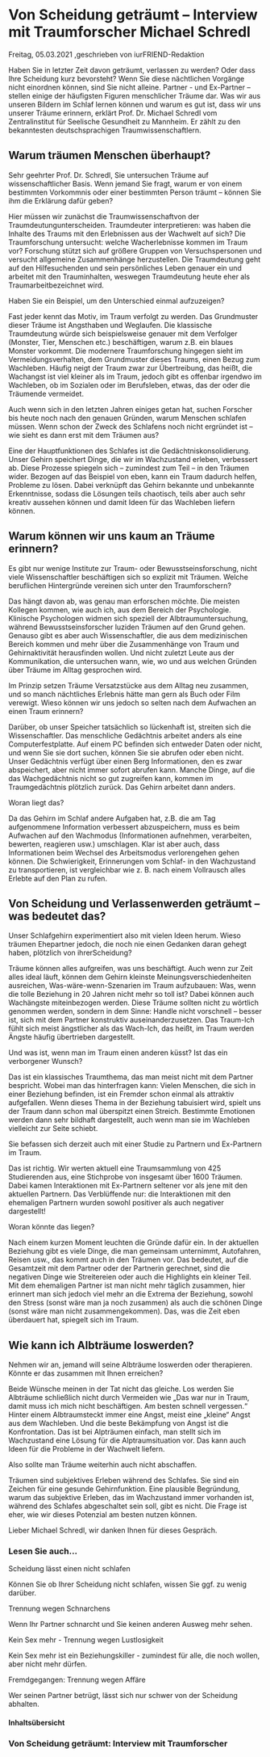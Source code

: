 # Von Scheidung geträumt – Interview mit Traumforscher Michael Schredl

Freitag, 05.03.2021 ,geschrieben von iurFRIEND-Redaktion

Haben Sie in letzter Zeit davon geträumt, verlassen zu werden? Oder dass Ihre Scheidung kurz bevorsteht? Wenn Sie diese nächtlichen Vorgänge nicht einordnen können, sind Sie nicht alleine. Partner - und Ex-Partner – stellen einige der häufigsten Figuren menschlicher Träume dar. Was wir aus unseren Bildern im Schlaf lernen können und warum es gut ist, dass wir uns unserer Träume erinnern, erklärt Prof. Dr. Michael Schredl vom Zentralinstitut für Seelische Gesundheit zu Mannheim. Er zählt zu den bekanntesten deutschsprachigen Traumwissenschaftlern.

## Warum träumen Menschen überhaupt?

Sehr geehrter Prof. Dr. Schredl, Sie untersuchen Träume auf wissenschaftlicher Basis. Wenn jemand Sie fragt, warum er von einem bestimmten Vorkommnis oder einer bestimmten Person träumt – können Sie ihm die Erklärung dafür geben?

Hier müssen wir zunächst die Traumwissenschaftvon der Traumdeutungunterscheiden. Traumdeuter interpretieren: was haben die Inhalte des Traums mit den Erlebnissen aus der Wachwelt auf sich? Die Traumforschung untersucht: welche Wacherlebnisse kommen im Traum vor? Forschung stützt sich auf größere Gruppen von Versuchspersonen und versucht allgemeine Zusammenhänge herzustellen. Die Traumdeutung geht auf den Hilfesuchenden und sein persönliches Leben genauer ein und arbeitet mit den Trauminhalten, weswegen Traumdeutung heute eher als Traumarbeitbezeichnet wird.

Haben Sie ein Beispiel, um den Unterschied einmal aufzuzeigen?

Fast jeder kennt das Motiv, im Traum verfolgt zu werden. Das Grundmuster dieser Träume ist Angsthaben und Weglaufen. Die klassische Traumdeutung würde sich beispielsweise genauer mit dem Verfolger (Monster, Tier, Menschen etc.) beschäftigen, warum z.B. ein blaues Monster vorkommt. Die modernere Traumforschung hingegen sieht im Vermeidungsverhalten, dem Grundmuster dieses Traums, einen Bezug zum Wachleben. Häufig neigt der Traum zwar zur Übertreibung, das heißt, die Wachangst ist viel kleiner als im Traum, jedoch gibt es offenbar irgendwo im Wachleben, ob im Sozialen oder im Berufsleben, etwas, das der oder die Träumende vermeidet.

Auch wenn sich in den letzten Jahren einiges getan hat, suchen Forscher bis heute noch nach den genauen Gründen, warum Menschen schlafen müssen. Wenn schon der Zweck des Schlafens noch nicht ergründet ist – wie sieht es dann erst mit dem Träumen aus?

Eine der Hauptfunktionen des Schlafes ist die Gedächtniskonsolidierung. Unser Gehirn speichert Dinge, die wir im Wachzustand erleben, verbessert ab. Diese Prozesse spiegeln sich – zumindest zum Teil – in den Träumen wider. Bezogen auf das Beispiel von eben, kann ein Traum dadurch helfen, Probleme zu lösen. Dabei verknüpft das Gehirn bekannte und unbekannte Erkenntnisse, sodass die Lösungen teils chaotisch, teils aber auch sehr kreativ aussehen können und damit Ideen für das Wachleben liefern können.

## Warum können wir uns kaum an Träume erinnern?

Es gibt nur wenige Institute zur Traum- oder Bewusstseinsforschung, nicht viele Wissenschaftler beschäftigen sich so explizit mit Träumen. Welche beruflichen Hintergründe vereinen sich unter den Traumforschern?

Das hängt davon ab, was genau man erforschen möchte. Die meisten Kollegen kommen, wie auch ich, aus dem Bereich der Psychologie. Klinische Psychologen widmen sich speziell der Albtraumuntersuchung, während Bewusstseinsforscher luziden Träumen auf den Grund gehen. Genauso gibt es aber auch Wissenschaftler, die aus dem medizinischen Bereich kommen und mehr über die Zusammenhänge von Traum und Gehirnaktivität herausfinden wollen. Und nicht zuletzt Leute aus der Kommunikation, die untersuchen wann, wie, wo und aus welchen Gründen über Träume im Alltag gesprochen wird.

Im Prinzip setzen Träume Versatzstücke aus dem Alltag neu zusammen, und so manch nächtliches Erlebnis hätte man gern als Buch oder Film verewigt. Wieso können wir uns jedoch so selten nach dem Aufwachen an einen Traum erinnern?

Darüber, ob unser Speicher tatsächlich so lückenhaft ist, streiten sich die Wissenschaftler. Das menschliche Gedächtnis arbeitet anders als eine Computerfestplatte. Auf einem PC befinden sich entweder Daten oder nicht, und wenn Sie sie dort suchen, können Sie sie abrufen oder eben nicht. Unser Gedächtnis verfügt über einen Berg Informationen, den es zwar abspeichert, aber nicht immer sofort abrufen kann. Manche Dinge, auf die das Wachgedächtnis nicht so gut zugreifen kann, kommen im Traumgedächtnis plötzlich zurück. Das Gehirn arbeitet dann anders.

Woran liegt das?

Da das Gehirn im Schlaf andere Aufgaben hat, z.B. die am Tag aufgenommene Information verbessert abzuspeichern, muss es beim Aufwachen auf den Wachmodus (Informationen aufnehmen, verarbeiten, bewerten, reagieren usw.) umschlagen. Klar ist aber auch, dass Informationen beim Wechsel des Arbeitsmodus verlorengehen gehen können. Die Schwierigkeit, Erinnerungen vom Schlaf- in den Wachzustand zu transportieren, ist vergleichbar wie z. B. nach einem Vollrausch alles Erlebte auf den Plan zu rufen.

## Von Scheidung und Verlassenwerden geträumt – was bedeutet das?

Unser Schlafgehirn experimentiert also mit vielen Ideen herum. Wieso träumen Ehepartner jedoch, die noch nie einen Gedanken daran gehegt haben, plötzlich von ihrerScheidung?

Träume können alles aufgreifen, was uns beschäftigt. Auch wenn zur Zeit alles ideal läuft, können dem Gehirn kleinste Meinungsverschiedenheiten ausreichen, Was-wäre-wenn-Szenarien im Traum aufzubauen: Was, wenn die tolle Beziehung in 20 Jahren nicht mehr so toll ist? Dabei können auch Wachängste miteinbezogen werden. Diese Träume sollten nicht zu wörtlich genommen werden, sondern in dem Sinne: Handle nicht vorschnell – besser ist, sich mit dem Partner konstruktiv auseinanderzusetzen. Das Traum-Ich fühlt sich meist ängstlicher als das Wach-Ich, das heißt, im Traum werden Ängste häufig übertrieben dargestellt.

Und was ist, wenn man im Traum einen anderen küsst? Ist das ein verborgener Wunsch?

Das ist ein klassisches Traumthema, das man meist nicht mit dem Partner bespricht. Wobei man das hinterfragen kann: Vielen Menschen, die sich in einer Beziehung befinden, ist ein Fremder schon einmal als attraktiv aufgefallen. Wenn dieses Thema in der Beziehung tabuisiert wird, spielt uns der Traum dann schon mal überspitzt einen Streich. Bestimmte Emotionen werden dann sehr bildhaft dargestellt, auch wenn man sie im Wachleben vielleicht zur Seite schiebt.

Sie befassen sich derzeit auch mit einer Studie zu Partnern und Ex-Partnern im Traum.

Das ist richtig. Wir werten aktuell eine Traumsammlung von 425 Studierenden aus, eine Stichprobe von insgesamt über 1600 Träumen. Dabei kamen Interaktionen mit Ex-Partnern seltener vor als jene mit den aktuellen Partnern. Das Verblüffende nur: die Interaktionen mit den ehemaligen Partnern wurden sowohl positiver als auch negativer dargestellt!

Woran könnte das liegen?

Nach einem kurzen Moment leuchten die Gründe dafür ein. In der aktuellen Beziehung gibt es viele Dinge, die man gemeinsam unternimmt, Autofahren, Reisen usw., das kommt auch in den Träumen vor. Das bedeutet, auf die Gesamtzeit mit dem Partner oder der Partnerin gerechnet, sind die negativen Dinge wie Streitereien oder auch die Highlights ein kleiner Teil. Mit dem ehemaligen Partner ist man nicht mehr täglich zusammen, hier erinnert man sich jedoch viel mehr an die Extrema der Beziehung, sowohl den Stress (sonst wäre man ja noch zusammen) als auch die schönen Dinge (sonst wäre man nicht zusammengekommen). Das, was die Zeit eben überdauert hat, spiegelt sich im Traum.

## Wie kann ich Albträume loswerden?

Nehmen wir an, jemand will seine Albträume loswerden oder therapieren. Könnte er das zusammen mit Ihnen erreichen?

Beide Wünsche meinen in der Tat nicht das gleiche. Los werden Sie Albträume schließlich nicht durch Vermeiden wie „Das war nur in Traum, damit muss ich mich nicht beschäftigen. Am besten schnell vergessen.“ Hinter einem Albtraumsteckt immer eine Angst, meist eine „kleine“ Angst aus dem Wachleben. Und die beste Bekämpfung von Angst ist die Konfrontation. Das ist bei Alpträumen einfach, man stellt sich im Wachzustand eine Lösung für die Alptraumsituation vor. Das kann auch Ideen für die Probleme in der Wachwelt liefern.

Also sollte man Träume weiterhin auch nicht abschaffen.

Träumen sind subjektives Erleben während des Schlafes. Sie sind ein Zeichen für eine gesunde Gehirnfunktion. Eine plausible Begründung, warum das subjektive Erleben, das im Wachzustand immer vorhanden ist, während des Schlafes abgeschaltet sein soll, gibt es nicht. Die Frage ist eher, wie wir dieses Potenzial am besten nutzen können.

Lieber Michael Schredl, wir danken Ihnen für dieses Gespräch.

### Lesen Sie auch...

Scheidung lässt einen nicht schlafen

Können Sie ob Ihrer Scheidung nicht schlafen, wissen Sie ggf. zu wenig darüber.

Trennung wegen Schnarchens

Wenn Ihr Partner schnarcht und Sie keinen anderen Ausweg mehr sehen.

Kein Sex mehr - Trennung wegen Lustlosigkeit

Kein Sex mehr ist ein Beziehungskiller - zumindest für alle, die noch wollen, aber nicht mehr dürfen.

Fremdgegangen: Trennung wegen Affäre

Wer seinen Partner betrügt, lässt sich nur schwer von der Scheidung abhalten.

#### Inhaltsübersicht

### Von Scheidung geträumt: Interview mit Traumforscher